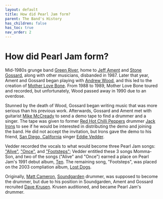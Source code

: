 ```yaml
---
layout: default
title: How did Pearl Jam form?
parent: The Band's History
has_children: false
has_toc: true
nav_order: 2
---
```


# How did Pearl Jam form? 

Mid-1980s grunge band [Green River](https://google.com), home to [Jeff Ament](https://pearljamopedia.ml/docs/Notable-People/Current-Members/Jeff-Ament/) and [Stone Gossard](https://pearljamopedia.ml/docs/Notable-People/Current-Members/Stone-Gossard/), along with other musicians, disbanded in 1987. Later that year, Ament and Gossard began playing with [Andrew Wood](https://google.com), and this led to the creation of [Mother Love Bone](https://google.com). From 1988 to 1989, Mother Love Bone toured and recorded, but unfortunately, Wood passed away in 1990 due to an overdose.

Stunned by the death of Wood, Gossard began writing music that was more serious than his previous work. Afterwards, Gossard and Ament met with guitarist [Mike McCready](https://pearljamopedia.ml/docs/Notable-People/Current-Members/Mike-McCready/) to send a demo tape to find a drummer and a singer. The tape was given to former [Red Hot Chilli Peppers](https://google.com) drummer [Jack Irons](https://google.com) to see if he would be interested in distributing the demo and joining the band. He did not accept the invitation, but Irons gave the demo to his friend, [San Diego, California](https://www.sandiego.gov) singer [Eddie Vedder](https://pearljamopedia.ml/docs/Notable-People/Current-Members/Eddie-Vedder/).

Vedder recorded the vocals to what would become three Pearl Jam songs: ["Alive"](https://google.com), ["Once"](https://google.com), and ["Footsteps"](https://google.com); Vedder entitled these 3 songs Momma-Son, and two of the songs ("Alive" and "Once") earned a place on Pearl Jam's 1991 debut album, [Ten](https://google.com). The remaining song, "Footsteps", was placed on the 2003 compliation album, [Lost Dogs](https://google.com).

Originally, [Matt Cameron](https://pearljamopedia.ml/docs/Notable-People/Current-Members/Matt-Cameron/), [Soundgarden](https://google.com) drummer, was supposed to become the drummer, but due to his position in Soundgarden, Ament and Gossard recruited [Dave Krusen](https://google.com). Krusen auditioned, and became Pearl Jam's drummer.
